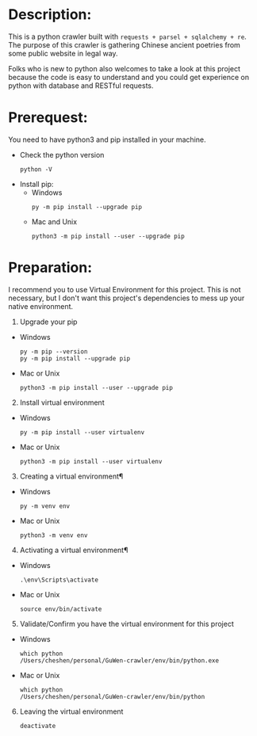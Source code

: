# Description:
This is a python crawler built with `requests + parsel + sqlalchemy + re`. The purpose of this crawler is gathering Chinese ancient poetries from some public website in legal way. 

Folks who is new to python also welcomes to take a look at this project because the code is easy to understand and you could get experience on python with database and RESTful requests.
# Prerequest:
You need to have python3 and pip installed in your machine.
* Check the python version
    ```shell
    python -V
    ```
* Install pip:
    * Windows
        ```shell
        py -m pip install --upgrade pip
        ```
    * Mac and Unix
        ```shell
        python3 -m pip install --user --upgrade pip
        ```
# Preparation:
I recommend you to use Virtual Environment for this project. This is not necessary, but I don't want this project's dependencies to mess up your native environment.

1. Upgrade your pip
* Windows
    ```shell
    py -m pip --version
    py -m pip install --upgrade pip
    ```
* Mac or Unix
    ```shell
    python3 -m pip install --user --upgrade pip
    ```

2. Install virtual environment
* Windows
    ```shell
    py -m pip install --user virtualenv
    ```
* Mac or Unix
    ```shell
    python3 -m pip install --user virtualenv
    ```

3. Creating a virtual environment¶
* Windows
    ```shell
    py -m venv env
    ```
* Mac or Unix
    ```shell
    python3 -m venv env
    ```

4. Activating a virtual environment¶
* Windows
    ```shell
    .\env\Scripts\activate
    ```
* Mac or Unix
    ```shell
    source env/bin/activate
    ```

5. Validate/Confirm you have the virtual environment for this project
* Windows
    ```shell
    which python
    /Users/cheshen/personal/GuWen-crawler/env/bin/python.exe
    ```
* Mac or Unix
    ```shell
    which python
    /Users/cheshen/personal/GuWen-crawler/env/bin/python
    ```

6. Leaving the virtual environment
    ```shell
    deactivate
    ```
